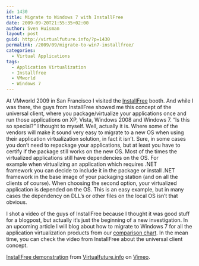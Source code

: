 ```yaml
---
id: 1430
title: Migrate to Windows 7 with InstallFree
date: 2009-09-20T21:55:35+02:00
author: Sven Huisman
layout: post
guid: http://virtualfuture.info/?p=1430
permalink: /2009/09/migrate-to-win7-installfree/
categories:
  - Virtual Applications
tags:
  - Application Virtualization
  - Installfree
  - VMworld
  - Windows 7
---
```

At VMworld 2009 in San Francisco I visited the <a title="InstallFree" href="http://www.installfree.com" target="_blank">InstallFree</a> booth. And while I was there, the guys from InstallFree showed me this concept of the universal client, where you package/virtualize your applications once and run those applications on XP, Vista, Windows 2008 and Windows 7. &#8220;Is this so special?&#8221; I thought to myself. Well, actually it is. Where some of the vendors will make it sound very easy to migrate to a new OS when using their application virtualization solution, in fact it isn&#8217;t. Sure, in some cases you don&#8217;t need to repackage your applications, but at least you have to certify if the package still works on the new OS. <!--more-->Most of the times the virtualized applications still have dependencies on the OS. For example when virtualizing an application which requires .NET framework you can decide to include it in the package or install .NET framework in the base image of your packaging station (and on all the clients of course). When choosing the second option, your virtualized application is depended on the OS. This is an easy example, but in many cases the dependency on DLL&#8217;s or other files on the local OS isn&#8217;t that obvious.

I shot a video of the guys of InstallFree because I thought it was good stuff for a blogpost, but actually it&#8217;s just the beginning of a new investigation. In an upcoming article I will blog about how to migrate to Windows 7 for all the application virtualization products from our <a title="comparison chart" href="https://svenhuisman.com/2009/09/application-virtualization-comparison-chart-september-2009/" target="_blank">comparison chart</a>. In the mean time, you can check the video from InstallFree about the universal client concept.



[InstallFree demonstration](http://vimeo.com/6390296) from [Virtualfuture.info](http://vimeo.com/user1034135) on [Vimeo](http://vimeo.com).
